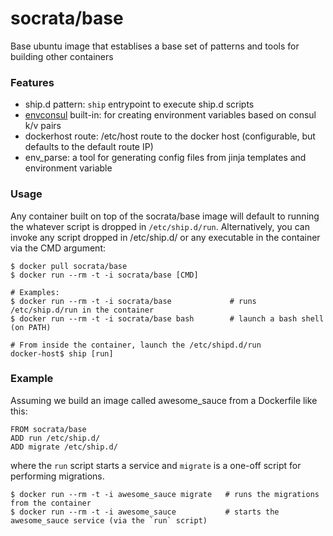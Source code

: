 socrata/base
============

Base ubuntu image that establises a base set of patterns and tools for building other containers

### Features

- ship.d pattern: `ship` entrypoint to execute ship.d scripts
- [envconsul](https://github.com/hashicorp/envconsul) built-in: for creating environment variables based on consul k/v pairs
- dockerhost route: /etc/host route to the docker host (configurable, but defaults to the default route IP)
- env_parse: a tool for generating config files from jinja templates and environment variable

### Usage

Any container built on top of the socrata/base image will default to running the whatever script is dropped in `/etc/ship.d/run`. Alternatively, you can invoke any script dropped in /etc/ship.d/ or any executable in the container via the CMD argument:

    $ docker pull socrata/base
    $ docker run --rm -t -i socrata/base [CMD]

    # Examples:
    $ docker run --rm -t -i socrata/base             # runs /etc/ship.d/run in the container 
    $ docker run --rm -t -i socrata/base bash        # launch a bash shell (on PATH)

    # From inside the container, launch the /etc/shipd.d/run
    docker-host$ ship [run]

### Example

Assuming we build an image called awesome_sauce from a Dockerfile like this:

    FROM socrata/base
    ADD run /etc/ship.d/
    ADD migrate /etc/ship.d/

where the `run` script starts a service and `migrate` is a one-off script for performing migrations.

    $ docker run --rm -t -i awesome_sauce migrate   # runs the migrations from the container
    $ docker run --rm -t -i awesome_sauce           # starts the awesome_sauce service (via the `run` script)

